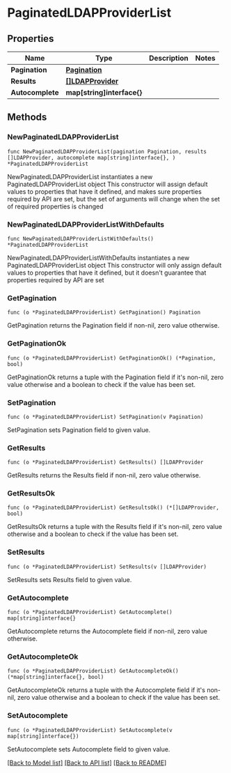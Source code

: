 # PaginatedLDAPProviderList

## Properties

Name | Type | Description | Notes
------------ | ------------- | ------------- | -------------
**Pagination** | [**Pagination**](Pagination.md) |  | 
**Results** | [**[]LDAPProvider**](LDAPProvider.md) |  | 
**Autocomplete** | **map[string]interface{}** |  | 

## Methods

### NewPaginatedLDAPProviderList

`func NewPaginatedLDAPProviderList(pagination Pagination, results []LDAPProvider, autocomplete map[string]interface{}, ) *PaginatedLDAPProviderList`

NewPaginatedLDAPProviderList instantiates a new PaginatedLDAPProviderList object
This constructor will assign default values to properties that have it defined,
and makes sure properties required by API are set, but the set of arguments
will change when the set of required properties is changed

### NewPaginatedLDAPProviderListWithDefaults

`func NewPaginatedLDAPProviderListWithDefaults() *PaginatedLDAPProviderList`

NewPaginatedLDAPProviderListWithDefaults instantiates a new PaginatedLDAPProviderList object
This constructor will only assign default values to properties that have it defined,
but it doesn't guarantee that properties required by API are set

### GetPagination

`func (o *PaginatedLDAPProviderList) GetPagination() Pagination`

GetPagination returns the Pagination field if non-nil, zero value otherwise.

### GetPaginationOk

`func (o *PaginatedLDAPProviderList) GetPaginationOk() (*Pagination, bool)`

GetPaginationOk returns a tuple with the Pagination field if it's non-nil, zero value otherwise
and a boolean to check if the value has been set.

### SetPagination

`func (o *PaginatedLDAPProviderList) SetPagination(v Pagination)`

SetPagination sets Pagination field to given value.


### GetResults

`func (o *PaginatedLDAPProviderList) GetResults() []LDAPProvider`

GetResults returns the Results field if non-nil, zero value otherwise.

### GetResultsOk

`func (o *PaginatedLDAPProviderList) GetResultsOk() (*[]LDAPProvider, bool)`

GetResultsOk returns a tuple with the Results field if it's non-nil, zero value otherwise
and a boolean to check if the value has been set.

### SetResults

`func (o *PaginatedLDAPProviderList) SetResults(v []LDAPProvider)`

SetResults sets Results field to given value.


### GetAutocomplete

`func (o *PaginatedLDAPProviderList) GetAutocomplete() map[string]interface{}`

GetAutocomplete returns the Autocomplete field if non-nil, zero value otherwise.

### GetAutocompleteOk

`func (o *PaginatedLDAPProviderList) GetAutocompleteOk() (*map[string]interface{}, bool)`

GetAutocompleteOk returns a tuple with the Autocomplete field if it's non-nil, zero value otherwise
and a boolean to check if the value has been set.

### SetAutocomplete

`func (o *PaginatedLDAPProviderList) SetAutocomplete(v map[string]interface{})`

SetAutocomplete sets Autocomplete field to given value.



[[Back to Model list]](../README.md#documentation-for-models) [[Back to API list]](../README.md#documentation-for-api-endpoints) [[Back to README]](../README.md)


